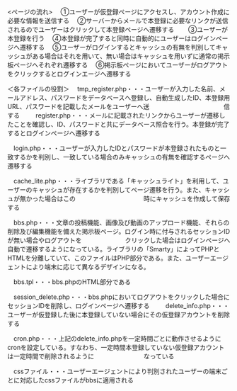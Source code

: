 ﻿<ページの流れ>
　①ユーザーが仮登録ページにアクセスし、アカウント作成に必要な情報を送信する
　②サーバーからメールで本登録に必要なリンクが送信されるのでユーザーはクリックして本登録ページへ遷移する　
　③ユーザーが本登録を行う
　④本登録が完了すると同時に自動的にユーザーはログインページへ遷移する
　⑤ユーザーがログインするとキャッシュの有無を判別してキャッシュがある場合はそれを用いて、無い場合はキャッシュを用いずに通常の掲示板ページへそれぞれ遷移する
　⑥掲示板ページにおいてユーザーがログアウトをクリックするとログインエージへ遷移する

＜各ファイルの役割＞
　tmp_register.php・・・ユーザーが入力した名前、メールアドレス、パスワードをデータベースへ登録し、自動生成したID、本登録用URL、パスワードを記載したメールをユーザーへ送　　　　　　　　　　　　信する
　
　register.php・・・メールに記載されたリンクからユーザーが遷移したことを確認し、ID、パスワードと共にデータベース照合を行う。本登録が完了するとログインページへ遷移する

　login.php・・・ユーザーが入力したIDとパスワードが本登録されたものと一致するかを判別し、一致している場合のみキャッシュの有無を確認するページへ遷移する

　cache_lite.php・・・ライブラリである「キャッシュライト」を利用して、ユーザーのキャッシュが存在するかを判別してページ遷移を行う。また、キャッシュが無かった場合はこの　　　　　　　　　　　時にキャッシュを作成して保存する

　bbs.php・・・文章の投稿機能、画像及び動画のアップロード機能、それらの削除及び編集機能を備えた掲示板ページ。ログイン時に付与されるセッションIDが無い場合やログアウトを　　　　　　　クリックした場合はログインページへ自動で遷移するようになっている。ライブラリの「Smarty」によってPHPとHTMLを分離していて、このファイルはPHP部分である。また、ユーザーエージェントにより端末に応じて異なるデザインになる。

　bbs.tpl・・・bbs.phpのHTML部分である

　session_delete.php・・・bbs.phpにおいてログアウトをクリックした場合にセッションIDを削除し、ログインページへ遷移する
　
　delete_info.php・・・ユーザーが仮登録した後に本登録していない場合にその仮登録アカウントを削除する

　cron.php・・・上記のdelete_info.phpを一定時間ごとに動作させるようにcronを設定している。すなわち、一定時間本登録していない仮登録アカウントは一定時間で削除されるように　　　　　　　　なっている

　cssファイル・・・ユーザーエージェントにより判別されたユーザーの端末ごとに対応したcssファイルがbbsに適用される



